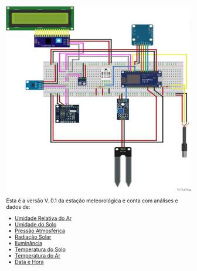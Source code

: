 ![](/assets/estacao_versao012.png)

Esta é a versão V. 0.1 da estação meteorológica e conta com análises e dados de:

* [Umidade Relativa do Ar](/variaveis-ambientais/umidade-relativa-do-ar.md)
* [Umidade do Solo](/variaveis-ambientais/umidade-do-solo.md)
* [Pressão Atmosférica](/variaveis-ambientais/pressao-atmosferica.md)
* [Radiação Solar](/variaveis-ambientais/radiacao-solar.md)
* [Iluminância](/variaveis-ambientais/radiacao-solar-iluminancia.md)
* [Temperatura do Solo](/variaveis-ambientais/temperatura-do-solo.md)
* [Temperatura do Ar](/variaveis-ambientais/temperatura-relativa-do-ar.md)
* [Data e Hora](/variaveis-ambientais/data-e-hora.md)



